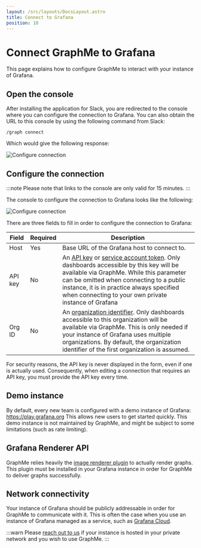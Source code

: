 ```yaml
---
layout: /src/layouts/DocsLayout.astro
title: Connect to Grafana
position: 10
---
```


# Connect GraphMe to Grafana

This page explains how to configure GraphMe to interact with your instance of Grafana.

## Open the console

After installing the application for Slack, you are redirected to the console where you can configure the connection to Grafana.
You can also obtain the URL to this console by using the following command from Slack:

```
/graph connect
```

Which would give the following response:

![Configure connection](/images/graph-connect.png)

## Configure the connection

:::note
Please note that links to the console are only valid for 15 minutes.
:::

The console to configure the connection to Grafana looks like the following:

![Configure connection](/images/console-connect.png)

There are three fields to fill in order to configure the connection to Grafana:

| Field   | Required | Description |
|---------|----------|-------------|
| Host    | Yes      | Base URL of the Grafana host to connect to.
| API key | No       | An [API key](https://grafana.com/docs/grafana/latest/administration/api-keys/) or [service account token](https://grafana.com/docs/grafana/latest/administration/service-accounts/). Only dashboards accessible by this key will be available via GraphMe. While this parameter can be omitted when connecting to a public instance, it is in practice always specified when connecting to your own private instance of Grafana |
| Org ID  | No       | An [organization identifier](https://grafana.com/docs/grafana/latest/administration/organization-management/). Only dashboards accessible to this organization will be available via GraphMe. This is only needed if your instance of Grafana uses multiple organizations. By default, the organization identifier of the first organization is assumed. |

For security reasons, the API key is never displayed in the form, even if one is actually used.
Consequently, when editing a connection that requires an API key, you must provide the API key every time.

## Demo instance

By default, every new team is configured with a demo instance of Grafana: https://play.grafana.org
This allows new users to get started quickly.
This demo instance is not maintained by GraphMe, and might be subject to some limitations (such as rate limiting).

## Grafana Renderer API

GraphMe relies heavily the [image renderer plugin](https://grafana.com/docs/grafana/latest/setup-grafana/image-rendering/) to actually render graphs.
This plugin must be installed in your Grafana instance in order for GraphMe to deliver graphs successfully.

## Network connectivity

Your instance of Grafana should be publicly addressable in order for GraphMe to communicate with it.
This is often the case when you use an instance of Grafana managed as a service, such as [Grafana Cloud](https://grafana.com/products/cloud/).

:::warn
Please [reach out to us](mailto:hello@graphme.app) if your instance is hosted in your private network and you wish to use GraphMe.
:::